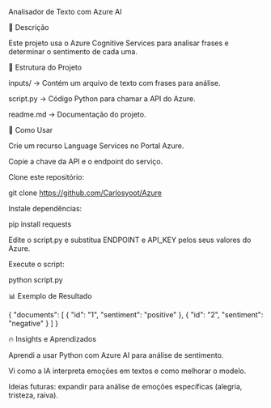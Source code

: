Analisador de Texto com Azure AI

📌 Descrição

Este projeto usa o Azure Cognitive Services para analisar frases e determinar o sentimento de cada uma.

📂 Estrutura do Projeto

inputs/ → Contém um arquivo de texto com frases para análise.

script.py → Código Python para chamar a API do Azure.

readme.md → Documentação do projeto.

🚀 Como Usar

Crie um recurso Language Services no Portal Azure.

Copie a chave da API e o endpoint do serviço.

Clone este repositório:

git clone https://github.com/Carlosyoot/Azure


Instale dependências:

pip install requests

Edite o script.py e substitua ENDPOINT e API_KEY pelos seus valores do Azure.

Execute o script:

python script.py

📊 Exemplo de Resultado

{
  "documents": [
    { "id": "1", "sentiment": "positive" },
    { "id": "2", "sentiment": "negative" }
  ]
}

🔥 Insights e Aprendizados

Aprendi a usar Python com Azure AI para análise de sentimento.

Vi como a IA interpreta emoções em textos e como melhorar o modelo.

Ideias futuras: expandir para análise de emoções específicas (alegria, tristeza, raiva).

